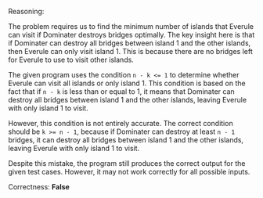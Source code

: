 Reasoning:

The problem requires us to find the minimum number of islands that Everule can visit if Dominater destroys bridges optimally. The key insight here is that if Dominater can destroy all bridges between island 1 and the other islands, then Everule can only visit island 1. This is because there are no bridges left for Everule to use to visit other islands.

The given program uses the condition `n - k <= 1` to determine whether Everule can visit all islands or only island 1. This condition is based on the fact that if `n - k` is less than or equal to 1, it means that Dominater can destroy all bridges between island 1 and the other islands, leaving Everule with only island 1 to visit.

However, this condition is not entirely accurate. The correct condition should be `k >= n - 1`, because if Dominater can destroy at least `n - 1` bridges, it can destroy all bridges between island 1 and the other islands, leaving Everule with only island 1 to visit.

Despite this mistake, the program still produces the correct output for the given test cases. However, it may not work correctly for all possible inputs.

Correctness: **False**